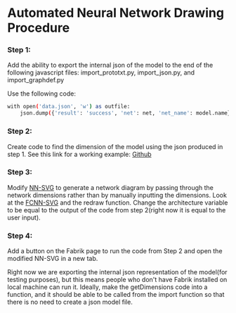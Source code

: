 # Automated Neural Network Drawing Procedure

### Step 1:
Add the ability to export the internal json of the model to the end of the following javascript files: import_prototxt.py, import_json.py, and import_graphdef.py

Use the following code:
```sh
with open('data.json', 'w') as outfile:
    json.dump({'result': 'success', 'net': net, 'net_name': model.name}, outfile)
```

### Step 2:
Create code to find the dimension of the model using the json produced in step 1.
See this link for a working example: [Github](https://github.com/rpalakkal/neuralustrate/blob/master/getDimensions.py) 

### Step 3:
Modify [NN-SVG](https://github.com/zfrenchee/NN-SVG) to generate a network diagram by passing through the network dimensions rather than by manually inputting the dimensions. Look at the [FCNN-SVG](https://github.com/zfrenchee/NN-SVG/blob/master/index.html) and the redraw function. Change the architecture variable to be equal to the output of the code from step 2(right now it is equal to the user input).

### Step 4:
Add a button on the Fabrik page to run the code from Step 2 and open the modified NN-SVG in a new tab.

Right now we are exporting the internal json representation of the model(for testing purposes), but this means people who don't have Fabrik installed on local machine can run it. Ideally, make the getDimensions code into a function, and it should be able to be called from the import function so that there is no need to create a json model file.


